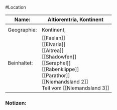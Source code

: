 #Location

| Name:       | Altioremtria, Kontinent                                                                                                                                                                                                                            |
| ----------- | -------------------------------------------------------------------------------------------------------------------------------------------------------------------------------------------------------------------------------------------------- |
|             |                                                                                                                                                                                                                                                    |
| Geographie: | Kontinent,                                                                                                                                                                                                                                         |
| Beinhaltet: | [[Faelan]]<br>[[Elvaria]]<br>[[Altrea]]<br>[[Shadowfen]]<br>[[Seraphel]]<br>[[Rabenklippe]]<br>[[Parathor]]<br>[[Niemandsland 2]]<br> Teil vom [[Niemandsland 3]] |
### Notizen: